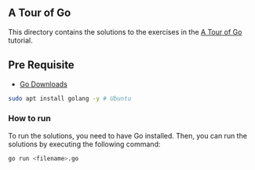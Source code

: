 ## A Tour of Go

This directory contains the solutions to the exercises in the [A Tour of Go](https://go.dev/tour) tutorial.

## Pre Requisite

- [Go Downloads](https://go.dev/dl/)

```bash
sudo apt install golang -y # Ubuntu
```

### How to run

To run the solutions, you need to have Go installed. Then, you can run the solutions by executing the following command:

```bash
go run <filename>.go
```
